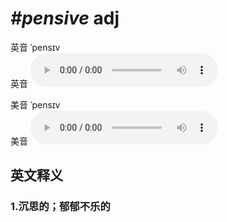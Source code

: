 # ***\#pensive*** adj
英音 ˈpensɪv  
英音
<audio src="./media/pensive1_AAC.aac" controls="controls"></audio>

美音 ˈpensɪv  
美音
<audio src="./media/pensive2_AAC.aac" controls="controls"></audio>



  

英文释义
---
### 1.**沉思的；郁郁不乐的**  


